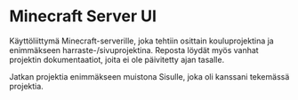 # Minecraft Server UI 
Käyttöliittymä Minecraft-serverille, joka tehtiin osittain kouluprojektina ja enimmäkseen harraste-/sivuprojektina.
Reposta löydät myös vanhat projektin dokumentaatiot, joita ei ole päivitetty ajan tasalle.

Jatkan projektia enimmäkseen muistona Sisulle, joka oli kanssani tekemässä projektia.
